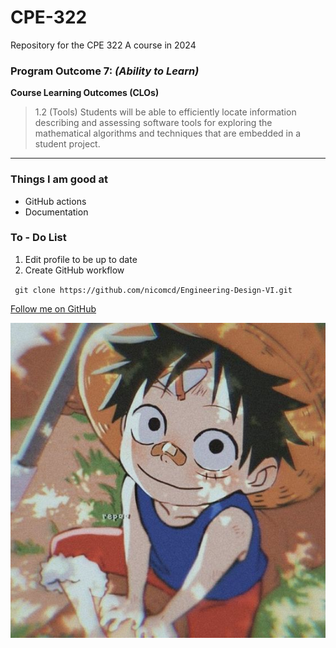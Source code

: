 # CPE-322
Repository for the CPE 322 A course in 2024

### Program Outcome 7: *(Ability to Learn)*
**Course Learning Outcomes (CLOs)**
> 1.2 (Tools) Students will be able to efficiently locate information describing and assessing software tools for exploring the mathematical algorithms and techniques that are embedded in a student project.

---

### Things I am good at
- GitHub actions
- Documentation

### To - Do List
1. Edit profile to be up to date
2. Create GitHub workflow

` git clone https://github.com/nicomcd/Engineering-Design-VI.git`

[Follow me on GitHub](https://github.com/nicomcd)


![One Piece](Luffy.jpg)
